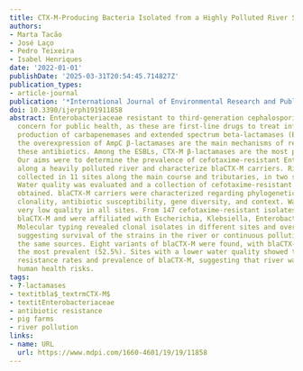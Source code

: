 ```yaml
---
title: CTX-M-Producing Bacteria Isolated from a Highly Polluted River System in Portugal
authors:
- Marta Tacão
- José Laço
- Pedro Teixeira
- Isabel Henriques
date: '2022-01-01'
publishDate: '2025-03-31T20:54:45.714827Z'
publication_types:
- article-journal
publication: '*International Journal of Environmental Research and Public Health*'
doi: 10.3390/ijerph191911858
abstract: Enterobacteriaceae resistant to third-generation cephalosporins are a great
  concern for public health, as these are first-line drugs to treat infections. The
  production of carbapenemases and extended spectrum beta-lactamases (ESBLs) and/or
  the overexpression of AmpC β-lactamases are the main mechanisms of resistance to
  these antibiotics. Among the ESBLs, CTX-M β-lactamases are the most prevalent worldwide.
  Our aims were to determine the prevalence of cefotaxime-resistant Enterobacteriaceae
  along a heavily polluted river and characterize blaCTX-M carriers. River water was
  collected in 11 sites along the main course and tributaries, in two sampling moments.
  Water quality was evaluated and a collection of cefotaxime-resistant isolates was
  obtained. blaCTX-M carriers were characterized regarding phylogenetic affiliation,
  clonality, antibiotic susceptibility, gene diversity, and context. Water presented
  very low quality in all sites. From 147 cefotaxime-resistant isolates, 46% carried
  blaCTX-M and were affiliated with Escherichia, Klebsiella, Enterobacter, and Citrobacter.
  Molecular typing revealed clonal isolates in different sites and over the two years,
  suggesting survival of the strains in the river or continuous pollution inputs from
  the same sources. Eight variants of blaCTX-M were found, with blaCTX-M-15 being
  the most prevalent (52.5%). Sites with a lower water quality showed the highest
  resistance rates and prevalence of blaCTX-M, suggesting that river water may embody
  human health risks.
tags:
- ?-lactamases
- textitbla$_textrmCTX-M$
- textitEnterobacteriaceae
- antibiotic resistance
- pig farms
- river pollution
links:
- name: URL
  url: https://www.mdpi.com/1660-4601/19/19/11858
---
```

